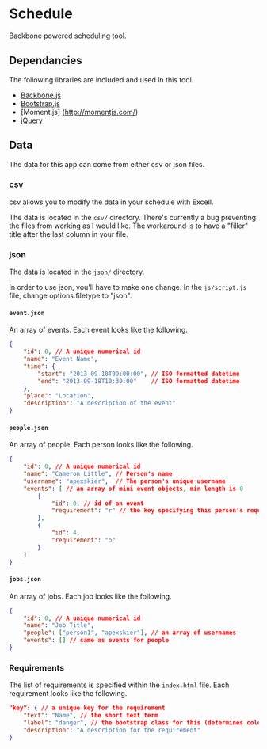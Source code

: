 # Schedule

Backbone powered scheduling tool.

## Dependancies

The following libraries are included and used in this tool.

* [Backbone.js](http://backbonejs.org/)
* [Bootstrap.js](http://getbootstrap.com)
* [Moment.js] (http://momentjs.com/)
* [jQuery](http://jquery.com/)

## Data

The data for this app can come from either csv or json files.

### csv

csv allows you to modify the data in your schedule with Excell.

The data is located in the `csv/` directory. There's currently a bug preventing
the files from working as I would like. The workaround is to have a "filler"
title after the last column in your file.

### json

The data is located in the `json/` directory.

In order to use json, you'll have to make one change. In the `js/script.js` file, change options.filetype to "json".

#### `event.json`

An array of events. Each event looks like the following.

```json
{
    "id": 0, // A unique numerical id
    "name": "Event Name",
    "time": {
        "start": "2013-09-18T09:00:00", // ISO formatted datetime
        "end": "2013-09-18T10:30:00"    // ISO formatted datetime
    },
    "place": "Location",
    "description": "A description of the event"
}
```

#### `people.json`

An array of people. Each person looks like the following.

```json
{
    "id": 0, // A unique numerical id
    "name": "Cameron Little", // Person's name
    "username": "apexskier",  // The person's unique username
    "events": [ // an array of mini event objects, min length is 0
        {
            "id": 0, // id of an event
            "requirement": "r" // the key specifying this person's requirement of the event
        },
        {
            "id": 4,
            "requirement": "o"
        }
    ]
}
```

#### `jobs.json`

An array of jobs. Each job looks like the following.

```json
{
    "id": 0, // A unique numerical id
    "name": "Job Title",
    "people": ["person1", "apexskier"], // an array of usernames
    "events": [] // same as events for people
}
```

### Requirements

The list of requirements is specified within the ``index.html`` file. Each requirement looks like the following.

```json
"key": { // a unique key for the requirement
    "text": "Name", // the short text term
    "label": "danger", // the bootstrap class for this (determines color)
    "description": "A description for the requirement"
}
```

